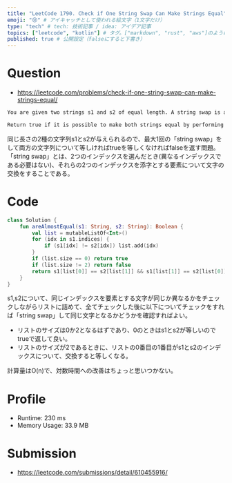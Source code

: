 ```yaml
---
title: "LeetCode 1790. Check if One String Swap Can Make Strings Equal" # 記事のタイトル
emoji: "😢" # アイキャッチとして使われる絵文字（1文字だけ）
type: "tech" # tech: 技術記事 / idea: アイデア記事
topics: ["leetcode", "kotlin"] # タグ。["markdown", "rust", "aws"]のように指定する
published: true # 公開設定（falseにすると下書き）
---
```


# Question

- https://leetcode.com/problems/check-if-one-string-swap-can-make-strings-equal/

~~~txt
You are given two strings s1 and s2 of equal length. A string swap is an operation where you choose two indices in a string (not necessarily different) and swap the characters at these indices.

Return true if it is possible to make both strings equal by performing at most one string swap on exactly one of the strings. Otherwise, return false.
~~~

同じ長さの2種の文字列s1とs2が与えられるので、最大1回の「string swap」をして両方の文字列について等しければtrueを等しくなければfalseを返す問題。
「string swap」とは、2つのインデックスを選んだとき(異なるインデックスである必要はない)、それらの2つのインデックスを添字とする要素について文字の交換をすることである。

# Code

~~~kotlin
class Solution {
    fun areAlmostEqual(s1: String, s2: String): Boolean {
        val list = mutableListOf<Int>()
        for (idx in s1.indices) {
            if (s1[idx] != s2[idx]) list.add(idx)
        }
        if (list.size == 0) return true
        if (list.size != 2) return false
        return s1[list[0]] == s2[list[1]] && s1[list[1]] == s2[list[0]]
    }
}
~~~

s1,s2について、同じインデックスを要素とする文字が同じか異なるかをチェックしながらリストに詰めて、全てチェックした後に以下についてチェックをすれば「string swap」して同じ文字となるかどうかを確認すればよい。

- リストのサイズは0か2となるはずであり、0のときはs1とs2が等しいのでtrueで返して良い。
- リストのサイズが2であるときに、リストの0番目の1番目がs1とs2のインデックスについて、交換すると等しくなる。

計算量はO(n)で、対数時間への改善はちょっと思いつかない。

# Profile

- Runtime: 230 ms
- Memory Usage: 33.9 MB

# Submission

- https://leetcode.com/submissions/detail/610455916/
